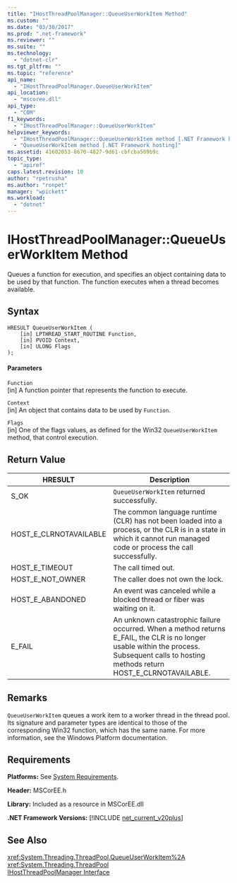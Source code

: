 ```yaml
---
title: "IHostThreadPoolManager::QueueUserWorkItem Method"
ms.custom: ""
ms.date: "03/30/2017"
ms.prod: ".net-framework"
ms.reviewer: ""
ms.suite: ""
ms.technology: 
  - "dotnet-clr"
ms.tgt_pltfrm: ""
ms.topic: "reference"
api_name: 
  - "IHostThreadPoolManager.QueueUserWorkItem"
api_location: 
  - "mscoree.dll"
api_type: 
  - "COM"
f1_keywords: 
  - "IHostThreadPoolManager::QueueUserWorkItem"
helpviewer_keywords: 
  - "IHostThreadPoolManager::QueueUserWorkItem method [.NET Framework hosting]"
  - "QueueUserWorkItem method [.NET Framework hosting]"
ms.assetid: 41602053-8670-4827-9d61-cbfcba509b9c
topic_type: 
  - "apiref"
caps.latest.revision: 10
author: "rpetrusha"
ms.author: "ronpet"
manager: "wpickett"
ms.workload: 
  - "dotnet"
---
```

# IHostThreadPoolManager::QueueUserWorkItem Method
Queues a function for execution, and specifies an object containing data to be used by that function. The function executes when a thread becomes available.  
  
## Syntax  
  
```  
HRESULT QueueUserWorkItem (  
    [in] LPTHREAD_START_ROUTINE Function,  
    [in] PVOID Context,  
    [in] ULONG Flags  
);  
```  
  
#### Parameters  
 `Function`  
 [in] A function pointer that represents the function to execute.  
  
 `Context`  
 [in] An object that contains data to be used by `Function`.  
  
 `Flags`  
 [in] One of the flags values, as defined for the Win32 `QueueUserWorkItem` method, that control execution.  
  
## Return Value  
  
|HRESULT|Description|  
|-------------|-----------------|  
|S_OK|`QueueUserWorkItem` returned successfully.|  
|HOST_E_CLRNOTAVAILABLE|The common language runtime (CLR) has not been loaded into a process, or the CLR is in a state in which it cannot run managed code or process the call successfully.|  
|HOST_E_TIMEOUT|The call timed out.|  
|HOST_E_NOT_OWNER|The caller does not own the lock.|  
|HOST_E_ABANDONED|An event was canceled while a blocked thread or fiber was waiting on it.|  
|E_FAIL|An unknown catastrophic failure occurred. When a method returns E_FAIL, the CLR is no longer usable within the process. Subsequent calls to hosting methods return HOST_E_CLRNOTAVAILABLE.|  
  
## Remarks  
 `QueueUserWorkItem` queues a work item to a worker thread in the thread pool. Its signature and parameter types are identical to those of the corresponding Win32 function, which has the same name. For more information, see the Windows Platform documentation.  
  
## Requirements  
 **Platforms:** See [System Requirements](../../../../docs/framework/get-started/system-requirements.md).  
  
 **Header:** MSCorEE.h  
  
 **Library:** Included as a resource in MSCorEE.dll  
  
 **.NET Framework Versions:** [!INCLUDE [net_current_v20plus](../../../../includes/net-current-v20plus-md.md)]  
  
## See Also  
 <xref:System.Threading.ThreadPool.QueueUserWorkItem%2A>  
 <xref:System.Threading.ThreadPool>  
 [IHostThreadPoolManager Interface](../../../../docs/framework/unmanaged-api/hosting/ihostthreadpoolmanager-interface.md)
